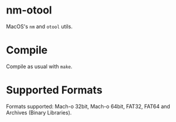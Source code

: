 # nm-otool
MacOS's `nm` and `otool` utils.

# Compile

Compile as usual with `make`.

# Supported Formats

Formats supported: Mach-o 32bit, Mach-o 64bit, FAT32, FAT64 and Archives (Binary Libraries).
